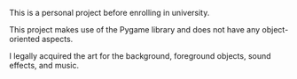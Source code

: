This is a personal project before enrolling in university.

This project makes use of the Pygame library and does not have any object-oriented aspects. 



I legally acquired the art for the background, foreground objects, sound effects, and music.
